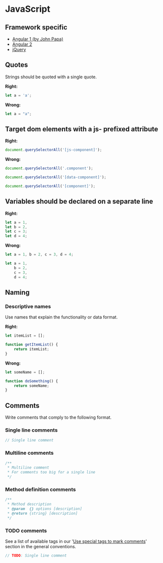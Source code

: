 # JavaScript

## Framework specific
- [Angular 1 (by John Papa)](https://github.com/johnpapa/angular-styleguide/blob/master/a1/README.md)
- [Angular 2](angular-2.md)
- [jQuery](jquery.md)

## Quotes
Strings should be quoted with a single quote.

**Right:**
```javascript
let a = 'a';
```

**Wrong:**
```javascript
let a = "a";
```

## Target dom elements with a js- prefixed attribute

**Right:**
```javascript
document.querySelectorAll('[js-component]');
```

**Wrong:**
```javascript
document.querySelectorAll('.component');

document.querySelectorAll('[data-component]');

document.querySelectorAll('[component]');
```

## Variables should be declared on a separate line

**Right:**
```javascript
let a = 1,
let b = 2,
let	c = 3;
let d = 4;
```
**Wrong:**
```javascript
let a = 1, b = 2, c = 3, d = 4;

let a = 1,
    b = 2,
    c = 3,
    d = 4;
```

## Naming

### Descriptive names
Use names that explain the functionality or data format.

**Right:**
```javascript
let itemList = [];

function getItemList() {
	return itemList;
}
```
**Wrong:**
```javascript
let someName = [];

function doSomething() {
	return someName;
}
```

## Comments
Write comments that comply to the following format.

### Single line comments
```javascript
// Single line comment
```

### Multiline comments
```javascript
/**
 * Multiline comment
 * For comments too big for a single line
 */
```

### Method definition comments
```javascript
/**
 * Method description
 * @param  {} options [description]
 * @return {string} [description]
 */
```

### TODO comments
See a list of available tags in our '[Use special tags to mark comments](../general/README.md#use-special-tags-to-mark-comments)' section in the general conventions.

```javascript
// TODO: Single line comment
```